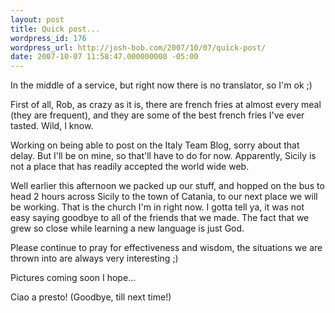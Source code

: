 ```yaml
---
layout: post
title: Quick post...
wordpress_id: 176
wordpress_url: http://josh-bob.com/2007/10/07/quick-post/
date: 2007-10-07 11:58:47.000000000 -05:00
---
```

In the middle of a service, but right now there is no translator, so I'm ok ;)

First of all, Rob, as crazy as it is, there are french fries at almost every meal (they are frequent), and they are some of the best french fries I've ever tasted. Wild, I know.

Working on being able to post on the Italy Team Blog, sorry about that delay. But I'll be on mine, so that'll have to do for now. Apparently, Sicily is not a place that has readily accepted the world wide web.

Well earlier this afternoon we packed up our stuff, and hopped on the bus to head 2 hours across Sicily to the town of Catania, to our next place we will be working. That is the church I'm in right now. I gotta tell ya, it was not easy saying goodbye to all of the friends that we made. The fact that we grew so close while learning a new language is just God.

Please continue to pray for effectiveness and wisdom, the situations we are thrown into are always very interesting ;)

Pictures coming soon I hope...

Ciao a presto!
(Goodbye, till next time!)
